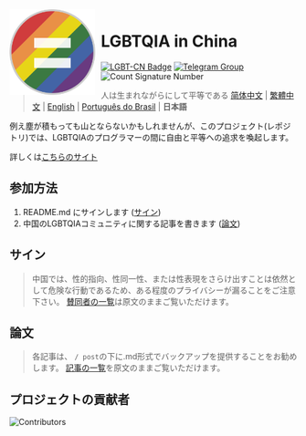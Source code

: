 <img width="150" height="150" align="left" style="float: left; margin: 0 10px 0 0;" alt="LGBT-CN logo" src="https://github.com/LGBT-CN/logo/raw/master/v2/logo.svg">

# LGBTQIA in China

[![LGBT-CN Badge](https://img.shields.io/badge/Support-LGBTQIA-FF0000?style=flat-square)](https://git.io/JfJiO)
[![Telegram Group](https://img.shields.io/badge/Telegram-LGBTCN-FFA500.svg?style=flat-square)](https://t.me/LGBTCN)
![Count Signature Number](https://github.com/LGBT-CN/LGBTQIA-in-China/workflows/Count%20Signature%20Number/badge.svg)

> 人は生まれながらにして平等である
[简体中文](./../README.md) | [繁體中文](./zh-TW.md) | [English](./en-GB.md) | [Português do Brasil](./pt-BR.md) | **日本語**

例え塵が積もっても山とならないかもしれませんが、このプロジェクト(レポジトリ)では、LGBTQIAのプログラマーの間に自由と平等への追求を喚起します。

詳しくは[こちらのサイト](https://lgbt-cn.github.io/page/en-GB.html)

## 参加方法

1. README.md にサインします ([サイン](../README.md#署名))
2. 中国のLGBTQIAコミュニティに関する記事を書きます ([論文](../README.md#文章))

## サイン

> 中国では、性的指向、性同一性、または性表現をさらけ出すことは依然として危険な行動であるため、ある程度のプライバシーが漏ることをご注意下さい。
[賛同者の一覧](./README.md#署名)は原文のままご覧いただけます。

## 論文

> 各記事は、 `/ post`の下に.md形式でバックアップを提供することをお勧めします。
[記事の一覧](./README.md#文章)を原文のままご覧いただけます。

## プロジェクトの貢献者

![Contributors](https://contrib.rocks/image?repo=LGBT-CN/LGBTQIA-In-China)
